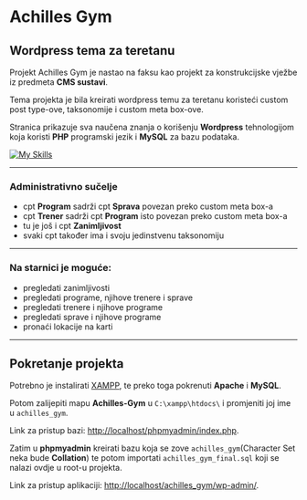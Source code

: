 # Achilles Gym

## Wordpress tema za teretanu

Projekt Achilles Gym je nastao na faksu kao projekt za konstrukcijske vježbe iz predmeta **CMS sustavi**.

Tema projekta je bila kreirati wordpress temu za teretanu koristeći custom post type-ove, taksonomije i custom meta box-ove.

Stranica prikazuje sva naučena znanja o korišenju **Wordpress** tehnologijom koja koristi **PHP** programski jezik i **MySQL** za bazu podataka.

[![My Skills](https://skills.thijs.gg/icons?i=wordpress,php,mysql)](https://skills.thijs.gg)

---

### Administrativno sučelje

- cpt **Program** sadrži cpt **Sprava** povezan preko custom meta box-a
- cpt **Trener** sadrži cpt **Program** isto povezan preko custom meta box-a
- tu je još i cpt **Zanimljivost**
- svaki cpt također ima i svoju jedinstvenu taksonomiju

---

### Na starnici je moguće:

- pregledati zanimljivosti
- pregledati programe, njihove trenere i sprave
- pregledati trenere i njihove programe
- pregledati sprave i njihove programe
- pronaći lokacije na karti

---

## Pokretanje projekta

Potrebno je instalirati [XAMPP](https://www.apachefriends.org), te preko toga pokrenuti **Apache** i **MySQL**.

Potom zalijepiti mapu **Achilles-Gym** u `C:\xampp\htdocs\` i promjeniti joj ime u `achilles_gym`.

Link za pristup bazi: [http://localhost/phpmyadmin/index.php](http://localhost/phpmyadmin/index.php).

Zatim u **phpmyadmin** kreirati bazu koja se zove `achilles_gym`(Character Set neka bude **Collation**) te potom importati `achilles_gym_final.sql` koji se nalazi ovdje u root-u projekta.

Link za pristup aplikaciji: [http://localhost/achilles_gym/wp-admin/](http://localhost/achilles_gym/wp-admin/).
